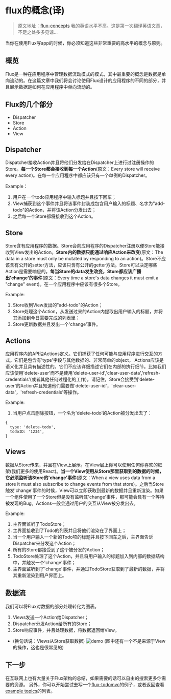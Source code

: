 # flux的概念(译)
> 原文地址：[flux-concepts](https://github.com/facebook/flux/blob/master/examples/flux-concepts/README.md)
> 我的英语水平不高。这是第一次翻译英语文章，不足之处多多见谅…
 
当你在使用Flux写app的时候，你必须知道这些非常重要的高水平的概念与原则。

## 概览
Flux是一种在应用程序中管理数据流动模式的模式，其中最重要的概念是数据是单向流动的。在这篇文章中我们将会讨论使用Flux设计的应用程序的不同的部分，并且展示数据是如何在应用程序中单向流动的。

## Flux的几个部分
* Dispatcher
* Store
* Action
* View

## Dispatcher
Dispatcher接收Action并且将他们分发给在Dispatcher上进行过注册操作的Store。**每一个Store都会接收到每一个Action**(原文：Every store will receive every action)。在每一个应用程序中都应该只有一个单例的Dispatcher。

Example：
1. 用户在一个todo应用程序中输入标题并且按下回车；
2. View捕获到这个事件并且将该事件封装成包含用户输入的标题、名字为"add-todo"的Action，并将该Action分发出去；
3. 之后每一个Store都将接收到这个Action。

## Store
Store含有应用程序的数据。Store会向应用程序的Dispatcher注册以便Store能接收到View发出的Action。**Store内的数据只能通过响应Action来改变**(原文：The data in a store must only be mutated by responding to an action)。Store不应该含有公开的setter方法，应该只含有公开的getter方法。Store可以决定哪些Action是需要响应的。**每当Store的data发生改变，Store都应该广播出'change'的事件**(原文：Every time a store's data changes it must emit a "change" event)。在一个应用程序中应该有很多个Store。

Example:
1. Store收到View发出的"add-todo"的Action；
2. Store处理这个Action，从发送过来的Action内提取出用户输入的标题，并将其添加到今日需要完成的列表里；
3. Store更新数据并且发出一个'change'事件。


## Actions
应用程序内的API油Actions定义。它们捕获了任何可能与应用程序进行交互的方式。它们是包含有'type'字段与其他数据的、非常简单的object。
Actions应该是语义化并且具有描述性的。它们不应该详细描述它们在内部的执行细节。比如我们应该使用'delete-user'而不是使用'delete-user-id','clear-user-data','refresh-credentials'(或者其他任何过程化的工作)。请记住，Store会接受到'delete-user'的Action并且知道他们需要做'delete-user-id'，'clear-user-data'，'refresh-credentials'等操作。

Example:
1. 当用户点击删除按钮，一个名为'delete-todo'的Action被分发出去了：
```
{
  type: 'delete-todo',
  todoID: '1234',
}
```


## Views
数据从Store传来，并且在View上展示。在View层上你可以使用任何你喜欢的框架(我们更多的使用React)。**当一个View使用从Store那里获取到的数据的时候，它必须监听该Store的'change'事件**(原文：When a view uses data from a store it must also subscribe to change events from that store)。之后当Store触发'change'事件的时候，View可以立即获取到最新的数据并且重新渲染。如果一个组件使用了一个Store但是没有监听其'change'事件，那可能会具有一个等待被发现的Bug。Actions一般会通过用户的交互从View被分发出去。

Example:
1. 主界面监听了TodoStore；
2. 主界面接收到了Todo的列表并且将他们渲染在了界面上；
3. 当一个用户输入一个新的Todo项的标题并且按下回车之后，主界面告诉Dispatcher来分发这个Action；
4. 所有的Store都接受到了这个被分发的Action；
5. TodoStore处理了这个Action，并且将用户输入的标题加入到内部的数据结构中，并触发一个'change'事件；
6. 主界面监听到了'change'事件，并通过TodoStore获取到了最新的数据，并将其重新渲染到用户界面上。


## 数据流
我们可以将Flux对数据的部分处理转化为图表。
1. Views发送一个Action给Dispatcher；
2. Dispatcher分发Action给所有的Store；
3. Store响应事件，并且处理数据，将数据返回给View。

* (换句话说：Views从Store获取数据)
![demo](https://image.hduzplus.xyz/image/1500471261025.png)
(图中还有一个不是来源于View的操作，这也是很常见的)


## 下一步
在互联网上也有大量关于Flux架构的总结，如果需要的话可以自由的搜索更多你需要的资源。
另外，你可以开始尝试去写一个[flux-todomvc](https://github.com/facebook/flux/blob/master/examples/flux-todomvc)的例子，或者返回查看[example topics](https://github.com/facebook/flux/blob/master/examples)的列表。